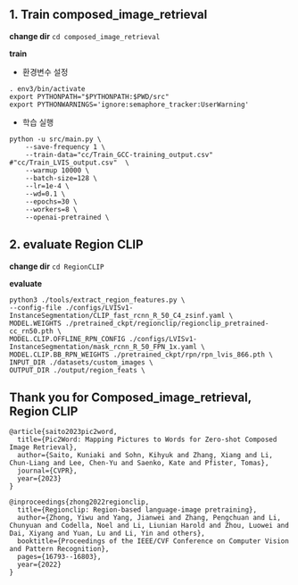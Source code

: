 ## 1. Train composed_image_retrieval

**change dir**
`cd composed_image_retrieval`

**train**
- 환경변수 설정
```
. env3/bin/activate
export PYTHONPATH="$PYTHONPATH:$PWD/src"
export PYTHONWARNINGS='ignore:semaphore_tracker:UserWarning'
```

- 학습 실행

```
python -u src/main.py \
    --save-frequency 1 \
    --train-data="cc/Train_GCC-training_output.csv" #"cc/Train_LVIS_output.csv"  \
    --warmup 10000 \
    --batch-size=128 \
    --lr=1e-4 \
    --wd=0.1 \
    --epochs=30 \
    --workers=8 \
    --openai-pretrained \
```

## 2. evaluate Region CLIP
**change dir**
`cd RegionCLIP`

**evaluate**
```
python3 ./tools/extract_region_features.py \
--config-file ./configs/LVISv1-InstanceSegmentation/CLIP_fast_rcnn_R_50_C4_zsinf.yaml \
MODEL.WEIGHTS ./pretrained_ckpt/regionclip/regionclip_pretrained-cc_rn50.pth \
MODEL.CLIP.OFFLINE_RPN_CONFIG ./configs/LVISv1-InstanceSegmentation/mask_rcnn_R_50_FPN_1x.yaml \
MODEL.CLIP.BB_RPN_WEIGHTS ./pretrained_ckpt/rpn/rpn_lvis_866.pth \
INPUT_DIR ./datasets/custom_images \
OUTPUT_DIR ./output/region_feats \
```

## Thank you for Composed_image_retrieval, Region CLIP

```
@article{saito2023pic2word,
  title={Pic2Word: Mapping Pictures to Words for Zero-shot Composed Image Retrieval},
  author={Saito, Kuniaki and Sohn, Kihyuk and Zhang, Xiang and Li, Chun-Liang and Lee, Chen-Yu and Saenko, Kate and Pfister, Tomas},
  journal={CVPR},
  year={2023}
}
```
```
@inproceedings{zhong2022regionclip,
  title={Regionclip: Region-based language-image pretraining},
  author={Zhong, Yiwu and Yang, Jianwei and Zhang, Pengchuan and Li, Chunyuan and Codella, Noel and Li, Liunian Harold and Zhou, Luowei and Dai, Xiyang and Yuan, Lu and Li, Yin and others},
  booktitle={Proceedings of the IEEE/CVF Conference on Computer Vision and Pattern Recognition},
  pages={16793--16803},
  year={2022}
}
```
